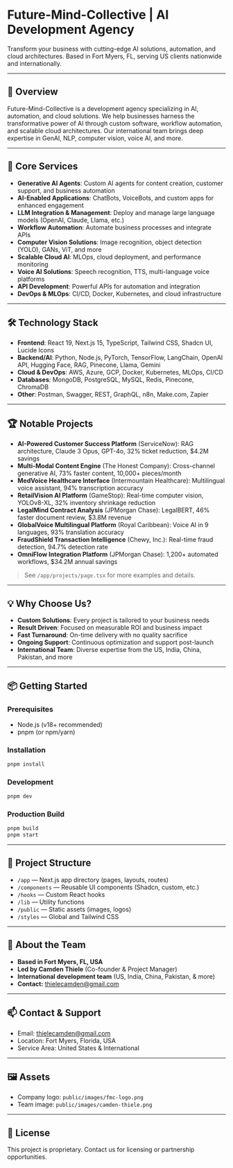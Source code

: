 # Future-Mind-Collective | AI Development Agency

Transform your business with cutting-edge AI solutions, automation, and cloud architectures. Based in Fort Myers, FL, serving US clients nationwide and internationally.

---

## 🚀 Overview
Future-Mind-Collective is a development agency specializing in AI, automation, and cloud solutions. We help businesses harness the transformative power of AI through custom software, workflow automation, and scalable cloud architectures. Our international team brings deep expertise in GenAI, NLP, computer vision, voice AI, and more.

---

## 🌟 Core Services
- **Generative AI Agents**: Custom AI agents for content creation, customer support, and business automation
- **AI-Enabled Applications**: ChatBots, VoiceBots, and custom apps for enhanced engagement
- **LLM Integration & Management**: Deploy and manage large language models (OpenAI, Claude, Llama, etc.)
- **Workflow Automation**: Automate business processes and integrate APIs
- **Computer Vision Solutions**: Image recognition, object detection (YOLO), GANs, ViT, and more
- **Scalable Cloud AI**: MLOps, cloud deployment, and performance monitoring
- **Voice AI Solutions**: Speech recognition, TTS, multi-language voice platforms
- **API Development**: Powerful APIs for automation and integration
- **DevOps & MLOps**: CI/CD, Docker, Kubernetes, and cloud infrastructure

---

## 🛠️ Technology Stack
- **Frontend**: React 19, Next.js 15, TypeScript, Tailwind CSS, Shadcn UI, Lucide Icons
- **Backend/AI**: Python, Node.js, PyTorch, TensorFlow, LangChain, OpenAI API, Hugging Face, RAG, Pinecone, Llama, Gemini
- **Cloud & DevOps**: AWS, Azure, GCP, Docker, Kubernetes, MLOps, CI/CD
- **Databases**: MongoDB, PostgreSQL, MySQL, Redis, Pinecone, ChromaDB
- **Other**: Postman, Swagger, REST, GraphQL, n8n, Make.com, Zapier

---

## 🏆 Notable Projects
- **AI-Powered Customer Success Platform** (ServiceNow): RAG architecture, Claude 3 Opus, GPT-4o, 32% ticket reduction, $4.2M savings
- **Multi-Modal Content Engine** (The Honest Company): Cross-channel generative AI, 73% faster content, 10,000+ pieces/month
- **MedVoice Healthcare Interface** (Intermountain Healthcare): Multilingual voice assistant, 94% transcription accuracy
- **RetailVision AI Platform** (GameStop): Real-time computer vision, YOLOv8-XL, 32% inventory shrinkage reduction
- **LegalMind Contract Analysis** (JPMorgan Chase): LegalBERT, 46% faster document review, $3.8M revenue
- **GlobalVoice Multilingual Platform** (Royal Caribbean): Voice AI in 9 languages, 93% translation accuracy
- **FraudShield Transaction Intelligence** (Chewy, Inc.): Real-time fraud detection, 94.7% detection rate
- **OmniFlow Integration Platform** (JPMorgan Chase): 1,200+ automated workflows, $34.2M annual savings

> See `/app/projects/page.tsx` for more examples and details.

---

## 💡 Why Choose Us?
- **Custom Solutions**: Every project is tailored to your business needs
- **Result Driven**: Focused on measurable ROI and business impact
- **Fast Turnaround**: On-time delivery with no quality sacrifice
- **Ongoing Support**: Continuous optimization and support post-launch
- **International Team**: Diverse expertise from the US, India, China, Pakistan, and more

---

## 📦 Getting Started

### Prerequisites
- Node.js (v18+ recommended)
- pnpm (or npm/yarn)

### Installation
```bash
pnpm install
```

### Development
```bash
pnpm dev
```

### Production Build
```bash
pnpm build
pnpm start
```

---

## 📁 Project Structure
- `/app` — Next.js app directory (pages, layouts, routes)
- `/components` — Reusable UI components (Shadcn, custom, etc.)
- `/hooks` — Custom React hooks
- `/lib` — Utility functions
- `/public` — Static assets (images, logos)
- `/styles` — Global and Tailwind CSS

---

## 👥 About the Team
- **Based in Fort Myers, FL, USA**
- **Led by Camden Thiele** (Co-founder & Project Manager)
- **International development team** (US, India, China, Pakistan, & more)
- **Contact:** thielecamden@gmail.com

---

## 📫 Contact & Support
- Email: [thielecamden@gmail.com](mailto:thielecamden@gmail.com)
- Location: Fort Myers, Florida, USA
- Service Area: United States & International

---

## 🖼️ Assets
- Company logo: `public/images/fmc-logo.png`
- Team image: `public/images/camden-thiele.png`

---

## 📝 License
This project is proprietary. Contact us for licensing or partnership opportunities. 